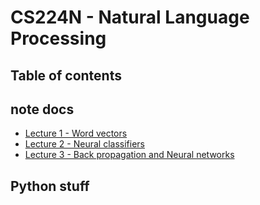 # CS224N - Natural Language Processing

## Table of contents

## note docs
- [Lecture 1 - Word vectors](wordvectors.md)
- [Lecture 2 - Neural classifiers](neuralclassifiers.md)
- [Lecture 3 - Back propagation and Neural networks](BackPropAndNNs.md)
## Python stuff
